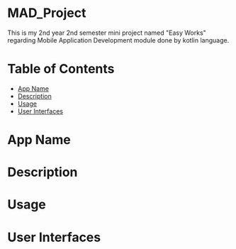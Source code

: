 # MAD_Project
This is my 2nd year 2nd semester mini project named "Easy Works" regarding Mobile Application Development module done by kotlin language. 

# Table of Contents
- [App Name](#app_name)
- [Description](#description)
- [Usage](#usage)
- [User Interfaces](#user-interfaces)


# App Name


# Description


# Usage


# User Interfaces



